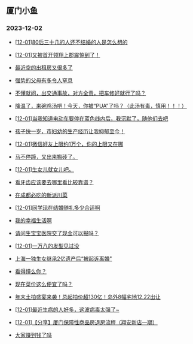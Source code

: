 ## 厦门小鱼 
### 2023-12-02

+ [[12-01]80后三十几的人还不结婚的人是怎么想的](http://bbs.xmfish.com/read-htm-tid-18114137.html)

+ [[12-01]又被首开领翔上郡震惊到了！](http://bbs.xmfish.com/read-htm-tid-18114176.html)

+ [最近空的出租房又很多了](http://bbs.xmfish.com/read-htm-tid-18114247.html)

+ [强势的父母有多令人窒息](http://bbs.xmfish.com/read-htm-tid-18114104.html)

+ [不懂就问，出交通事故，对方全责，把车修好就行了吗？](http://bbs.xmfish.com/read-htm-tid-18114204.html)

+ [降温了，来碗鸡汤吧！今天，你被“PUA”了吗？（此汤有毒，慎用！！！）](http://bbs.xmfish.com/read-htm-tid-18114177.html)

+ [[12-01]当我知道电动车要停在蓝色线内后，我沉默了，随他们去吧](http://bbs.xmfish.com/read-htm-tid-18114214.html)

+ [孩子快一岁，市妇幼的生产经历让我抑郁至今！](http://bbs.xmfish.com/read-htm-tid-18114391.html)

+ [[12-01]微信好友上限约1万个，你的上限又在哪](http://bbs.xmfish.com/read-htm-tid-18114224.html)

+ [马不停蹄，又出来搬砖了。](http://bbs.xmfish.com/read-htm-tid-18114325.html)

+ [[12-01]生女儿就女儿吧。](http://bbs.xmfish.com/read-htm-tid-18114414.html)

+ [看牙齿应该要去哪里看比较靠谱？](http://bbs.xmfish.com/read-htm-tid-18114212.html)

+ [在成都必吃的新派川菜](http://bbs.xmfish.com/read-htm-tid-18114343.html)

+ [[12-01]同学现在结婚随礼多少合适啊](http://bbs.xmfish.com/read-htm-tid-18114467.html)

+ [我的幸福生活啊](http://bbs.xmfish.com/read-htm-tid-18114220.html)

+ [请问生宝宝医院交了现金可以报吗？](http://bbs.xmfish.com/read-htm-tid-18114279.html)

+ [[12-01]一万八的发型见过没](http://bbs.xmfish.com/read-htm-tid-18114266.html)

+ [上海一独生女继承2亿遗产后“被起诉离婚"](http://bbs.xmfish.com/read-htm-tid-18114254.html)

+ [看得懂么你？](http://bbs.xmfish.com/read-htm-tid-18114412.html)

+ [现在菜价这么便宜了吗？](http://bbs.xmfish.com/read-htm-tid-18114582.html)

+ [年末土拍盛宴来袭！总起拍价超130亿！岛外8幅宅地12.22出让](http://bbs.xmfish.com/read-htm-tid-18114533.html)

+ [[12-01]最近生病的人好多，这波病毒太强了~](http://bbs.xmfish.com/read-htm-tid-18114553.html)

+ [[12-01]【分享】厦门保障性商品房退房流程（翔安新店一期）](http://bbs.xmfish.com/read-htm-tid-18114560.html)

+ [大家赚到钱了吗](http://bbs.xmfish.com/read-htm-tid-18114406.html)

